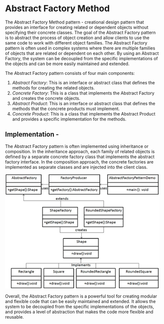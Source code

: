 # Abstract Factory Method

The Abstract Factory Method pattern - creational design pattern that provides an interface for creating related or dependent objects without specifying their concrete classes. The goal of the Abstract Factory pattern is to abstract the process of object creation and allow clients to use the same code to work with different object families.
The Abstract Factory pattern is often used in complex systems where there are multiple families of objects that are related or dependent on each other. By using an Abstract Factory, the system can be decoupled from the specific implementations of the objects and can be more easily maintained and extended.

The Abstract Factory pattern consists of four main components:
1. *Abstract Factory*: This is an interface or abstract class that defines the methods for creating the related objects.
2. *Concrete Factory*: This is a class that implements the Abstract Factory and creates the concrete objects.
3. *Abstract Product*: This is an interface or abstract class that defines the methods that the concrete products must implement.
4. *Concrete Product*: This is a class that implements the Abstract Product and provides a specific implementation for the methods.

## Implementation -
The Abstract Factory pattern is often implemented using inheritance or composition. In the inheritance approach, each family of related objects is defined by a separate concrete factory class that implements the abstract factory interface. In the composition approach, the concrete factories are implemented as separate classes and are injected into the client class.

![img.png](img.png)

Overall, the Abstract Factory pattern is a powerful tool for creating modular and flexible code that can be easily maintained and extended. It allows the system to be decoupled from the specific implementations of the objects, and provides a level of abstraction that makes the code more flexible and reusable.